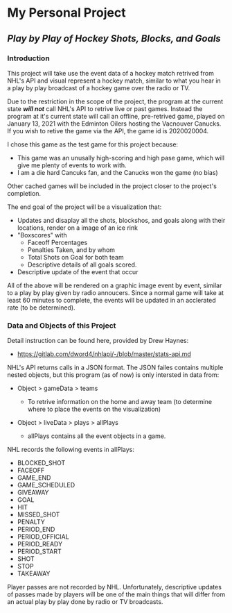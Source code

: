 # My Personal Project

## *Play by Play of Hockey Shots, Blocks, and Goals*

### Introduction

This project will take use the event data of a hockey match retrived from NHL's API and visual represent a hockey match,
similar to what you hear in a play by play broadcast of a hockey game over the radio or TV.

Due to the restriction in the scope of the project, the program at the current state ***will not*** call NHL's API to  retrive live or past games.  Instead the program at it's current state will call an offline, pre-retrived game, played on January 13, 2021 with the Edminton Oilers hosting the Vacnouver Canucks.
If you wish to retive the game via the API, the game id is 2020020004.



I chose this game as the test game for this project because:

- This game was an unusally high-scoring and high pase game, which will give me plenty of events to work with.
- I am a die hard Cancuks fan, and the Canucks won the game (no bias)

Other cached games will be included in the project closer to the project's completion.

The end goal of the project will be a visualization that:

- Updates and disaplay all the shots, blockshos, and goals along with their locations, render on a image of an ice rink
- "Boxscores" with
    - Faceoff Percentages
    - Penalties Taken, and by whom
    - Total Shots on Goal for both team
    - Descriptive details of all goals scored.
- Descriptive update of the event that occur

All of the above will be rendered on a graphic image event by event, similar to a play by play given by radio annoucers.
Since a normal game will take at least 60 minutes to complete, the events will be updated in an acclerated rate (to be determined).



### Data and Objects of this Project

Detail instruction can be found here, provided by Drew Haynes:
- https://gitlab.com/dword4/nhlapi/-/blob/master/stats-api.md

NHL's API returns calls in a JSON format.  The JSON failes contains multiple nested objects, but this program (as of now) is only intersted in data from:

- Object > gameData > teams 

    - To retrive information on the home and away team (to determine where to place the events on the visualization)
    
- Object > liveData > plays > allPlays

    - allPlays contains all the event objects in a game.
    

NHL records the following events in allPlays:

- BLOCKED_SHOT
- FACEOFF
- GAME_END
- GAME_SCHEDULED
- GIVEAWAY
- GOAL
- HIT
- MISSED_SHOT
- PENALTY
- PERIOD_END
- PERIOD_OFFICIAL
- PERIOD_READY
- PERIOD_START
- SHOT
- STOP
- TAKEAWAY

Player passes are not recorded by NHL.  Unfortunately, descriptive updates of passes made by players will be one of the main things that will differ from an actual play by play done by radio or TV broadcasts.






